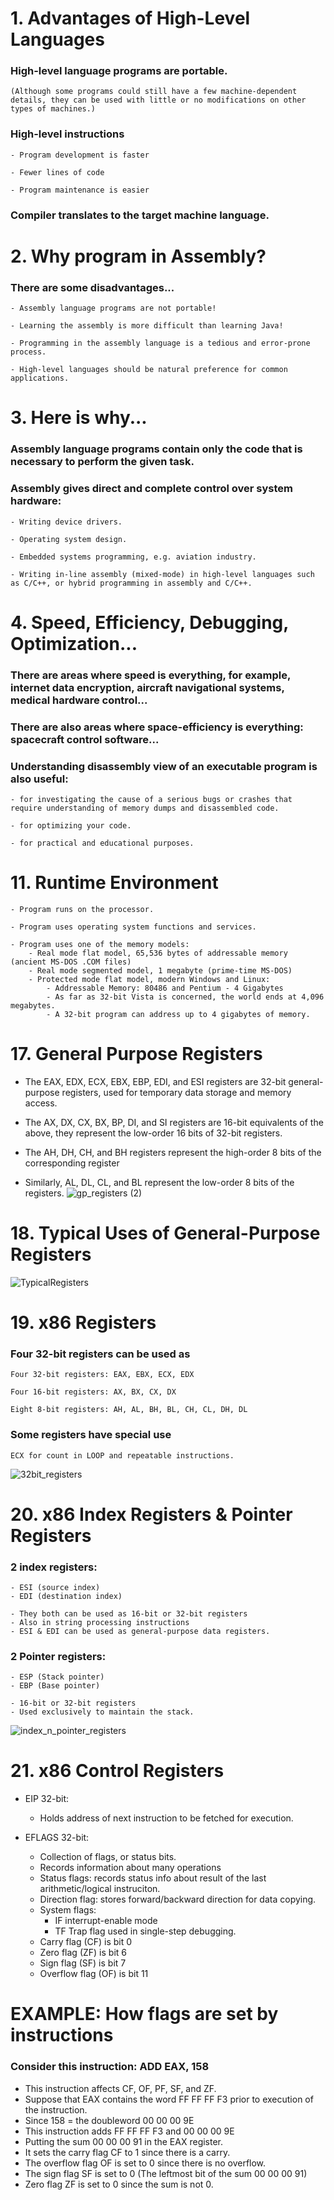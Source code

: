 # 1. Advantages of High-Level Languages
### High-level language programs are portable.
    (Although some programs could still have a few machine-dependent details, they can be used with little or no modifications on other types of machines.)

### High-level instructions

    - Program development is faster

    - Fewer lines of code

    - Program maintenance is easier

### Compiler translates to the target machine language.


# 2. Why program in Assembly?
### There are some disadvantages...

    - Assembly language programs are not portable!

    - Learning the assembly is more difficult than learning Java!

    - Programming in the assembly language is a tedious and error-prone process.

    - High-level languages should be natural preference for common applications.

 
# 3. Here is why...
### Assembly language programs contain only the code that is necessary to perform the given task.

### Assembly gives direct and complete control over system hardware:
    - Writing device drivers.

    - Operating system design.

    - Embedded systems programming, e.g. aviation industry.

    - Writing in-line assembly (mixed-mode) in high-level languages such as C/C++, or hybrid programming in assembly and C/C++.


# 4. Speed, Efficiency, Debugging, Optimization...
### There are areas where speed is everything, for example, internet data encryption, aircraft navigational systems, medical hardware control...

### There are also areas where space-efficiency is everything: spacecraft control software...

### Understanding disassembly view of an executable program is also useful:
    - for investigating the cause of a serious bugs or crashes that require understanding of memory dumps and disassembled code.

    - for optimizing your code.

    - for practical and educational purposes.






# 11. Runtime Environment
    - Program runs on the processor.

    - Program uses operating system functions and services.

    - Program uses one of the memory models:
        - Real mode flat model, 65,536 bytes of addressable memory (ancient MS-DOS .COM files)
        - Real mode segmented model, 1 megabyte (prime-time MS-DOS)
        - Protected mode flat model, modern Windows and Linux:
            - Addressable Memory: 80486 and Pentium - 4 Gigabytes
            - As far as 32-bit Vista is concerned, the world ends at 4,096 megabytes.
            - A 32-bit program can address up to 4 gigabytes of memory.






# 17. General Purpose Registers
- The EAX, EDX, ECX, EBX, EBP, EDI, and ESI registers are 32-bit general-purpose registers, used for temporary data storage and memory access.

- The AX, DX, CX, BX, BP, DI, and SI registers are 16-bit equivalents of the above, they represent the low-order 16 bits of 32-bit registers.

- The AH, DH, CH, and BH registers represent the high-order 8 bits of the corresponding register

- Similarly, AL, DL, CL, and BL represent the low-order 8 bits of the registers.
![gp_registers (2)](https://user-images.githubusercontent.com/32498334/111692899-36200880-87ed-11eb-8353-afaa5d57368e.jpg)


# 18. Typical Uses of General-Purpose Registers
![TypicalRegisters](https://user-images.githubusercontent.com/32498334/111693199-90b96480-87ed-11eb-8548-43089d721956.png)


# 19. x86 Registers
### Four 32-bit registers can be used as
    Four 32-bit registers: EAX, EBX, ECX, EDX

    Four 16-bit registers: AX, BX, CX, DX

    Eight 8-bit registers: AH, AL, BH, BL, CH, CL, DH, DL 

### Some registers have special use
    ECX for count in LOOP and repeatable instructions.

![32bit_registers](https://user-images.githubusercontent.com/32498334/111690750-d1fc4500-87ea-11eb-9f90-550d2ffc1ecf.png)


# 20. x86 Index Registers & Pointer Registers
### 2 index registers:
    - ESI (source index)
    - EDI (destination index)
    
    - They both can be used as 16-bit or 32-bit registers
    - Also in string processing instructions
    - ESI & EDI can be used as general-purpose data registers.

### 2 Pointer registers:
    - ESP (Stack pointer)
    - EBP (Base pointer)

    - 16-bit or 32-bit registers
    - Used exclusively to maintain the stack.
![index_n_pointer_registers](https://user-images.githubusercontent.com/32498334/111691430-8b5b1a80-87eb-11eb-867a-78d82675e930.png)







# 21. x86 Control Registers
- EIP 32-bit: 
    - Holds address of next instruction to be fetched for execution.
 
- EFLAGS 32-bit: 
    - Collection of flags, or status bits.
    - Records information about many operations
    - Status flags: records status info about result of the last arithmetic/logical instruciton.
    - Direction flag: stores forward/backward direction for data copying.
    - System flags:
        - IF interrupt-enable mode
        - TF Trap flag used in single-step debugging.
    - Carry flag (CF) is bit 0
    - Zero flag (ZF) is bit 6
    - Sign flag (SF) is bit 7
    - Overflow flag (OF) is bit 11

# EXAMPLE: How flags are set by instructions
### Consider this instruction: ADD EAX, 158
- This instruction affects CF, OF, PF, SF, and ZF.
- Suppose that EAX contains the word FF FF FF F3 prior to execution of the instruction.
- Since 158 = the doubleword 00 00 00 9E
- This instruction adds FF FF FF F3 and 00 00 00 9E
- Putting the sum 00 00 00 91 in the EAX register.
- It sets the carry flag CF to 1 since there is a carry.
- The overflow flag OF is set to 0 since there is no overflow.
- The sign flag SF is set to 0 (The leftmost bit of the sum 00 00 00 91)
- Zero flag ZF is set to 0 since the sum is not 0.
